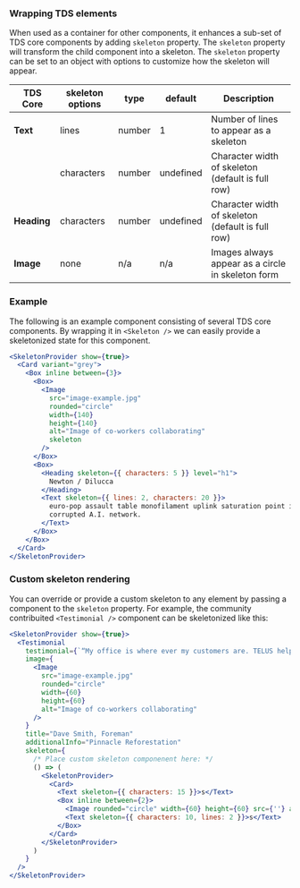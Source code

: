 ### Wrapping TDS elements

When used as a container for other components, it enhances a sub-set of TDS core components by adding `skeleton` property.
The `skeleton` property will transform the child component into a skeleton. The `skeleton` property can be set to an object
with options to customize how the skeleton will appear.

| TDS Core    | skeleton options | type   | default   | Description                                       |
| ----------- | ---------------- | ------ | --------- | ------------------------------------------------- |
| **Text**    | lines            | number | 1         | Number of lines to appear as a skeleton           |
|             | characters       | number | undefined | Character width of skeleton (default is full row) |
| **Heading** | characters       | number | undefined | Character width of skeleton (default is full row) |
| **Image**   | none             | n/a    | n/a       | Images always appear as a circle in skeleton form |

### Example

The following is an example component consisting of several TDS core components. By wrapping it in `<Skeleton />` we can easily
provide a skeletonized state for this component.

```jsx
<SkeletonProvider show={true}>
  <Card variant="grey">
    <Box inline between={3}>
      <Box>
        <Image
          src="image-example.jpg"
          rounded="circle"
          width={140}
          height={140}
          alt="Image of co-workers collaborating"
          skeleton
        />
      </Box>
      <Box>
        <Heading skeleton={{ characters: 5 }} level="h1">
          Newton / Dilucca
        </Heading>
        <Text skeleton={{ lines: 2, characters: 20 }}>
          euro-pop assault table monofilament uplink saturation point industrial grade monofilament
          corrupted A.I. network.
        </Text>
      </Box>
    </Box>
  </Card>
</SkeletonProvider>
```

### Custom skeleton rendering

You can override or provide a custom skeleton to any element by passing a component to the `skeleton` property. For example,
the community contribuited `<Testimonial />` component can be skeletonized like this:

```jsx
<SkeletonProvider show={true}>
  <Testimonial
    testimonial={`“My office is where ever my customers are. TELUS helps me stay connected whether I'm making a sale or doing payroll.”`}
    image={
      <Image
        src="image-example.jpg"
        rounded="circle"
        width={60}
        height={60}
        alt="Image of co-workers collaborating"
      />
    }
    title="Dave Smith, Foreman"
    additionalInfo="Pinnacle Reforestation"
    skeleton={
      /* Place custom skeleton componenent here: */
      () => (
        <SkeletonProvider>
          <Card>
            <Text skeleton={{ characters: 15 }}>s</Text>
            <Box inline between={2}>
              <Image rounded="circle" width={60} height={60} src={''} alt="loading..." skeleton />
              <Text skeleton={{ characters: 10, lines: 2 }}>s</Text>
            </Box>
          </Card>
        </SkeletonProvider>
      )
    }
  />
</SkeletonProvider>
```

